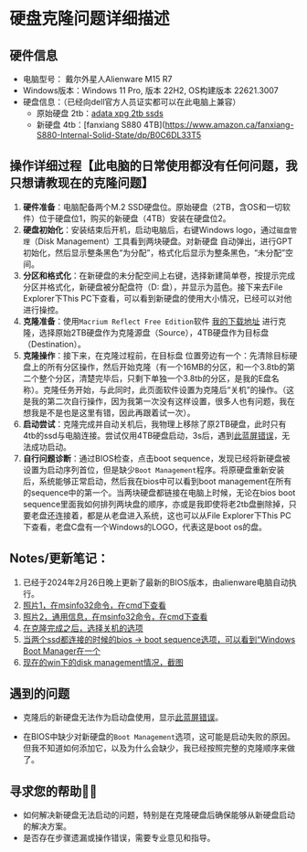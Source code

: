 # 硬盘克隆问题详细描述

## 硬件信息

- 电脑型号： 戴尔外星人Alienware M15 R7
- Windows版本：Windows 11 Pro, 版本 22H2, OS构建版本 22621.3007
- 硬盘信息：（已经向dell官方人员证实都可以在此电脑上兼容）
  - 原始硬盘 2tb：[adata xpg 2tb ssds](https://www.adata.com/us/xpg/830)
  - 新硬盘 4tb：[fanxiang S880 4TB](https://www.amazon.ca/fanxiang-S880-Internal-Solid-State/dp/B0C6DL33T5

## 操作详细过程【此电脑的日常使用都没有任何问题，我只想请教现在的克隆问题】

1. **硬件准备**：电脑配备两个M.2 SSD硬盘位。原始硬盘（2TB，含OS和一切软件）位于硬盘位1，购买的新硬盘（4TB）安装在硬盘位2。
2. **硬盘初始化**：安装结束后开机，启动电脑后，右键Windows logo，通过`磁盘管理`（Disk Management）工具看到两块硬盘。对新硬盘 自动弹出，进行GPT初始化，然后显示整条黑色“为分配”，格式化后显示为整条黑色，“未分配”空间。
3. **分区和格式化**：在新硬盘的未分配空间上右键，选择新建简单卷，按提示完成分区并格式化，新硬盘被分配盘符（D: 盘），并显示为蓝色。接下来去File Explorer下This PC下查看，可以看到新硬盘的使用大小情况，已经可以对他进行操控。
4. **克隆准备**：使用`Macrium Reflect Free Edition`软件 [我的下载地址](https://www.majorgeeks.com/files/details/macrium_reflect_free_edition.html) 进行克隆，选择原始2TB硬盘作为克隆源盘（Source），4TB硬盘作为目标盘（Destination）。
5. **克隆操作**：接下来，在克隆过程前，在目标盘 位置旁边有一个：先清除目标硬盘上的所有分区操作，然后开始克隆（有一个16MB的分区，和一个3.8tb的第二个整个分区，清楚完毕后，只剩下单独一个3.8tb的分区，是我的E盘名称）。克隆任务开始，与此同时，此页面软件设置为克隆后“关机”的操作。（这是我的第二次自行操作，因为我第一次没有这样设置，很多人也有问题，我在想我是不是也是这里有错，因此再跟着试一次）。
6. **启动尝试**：克隆完成并自动关机后，我物理上移除了原2TB硬盘，此时只有4tb的ssd与电脑连接。尝试仅用4TB硬盘启动，3s后，遇到[此蓝屏错误](blue_screen_standalone_new_ssd.jpg)，无法成功启动。
7. **自行问题诊断**：通过BIOS检查，点击boot sequence，发现已经将新硬盘被设置为启动序列首位，但是缺少`Boot Management`程序。将原硬盘重新安装后，系统能够正常启动，然后我在bios中可以看到boot management在所有的sequence中的第一个。当两块硬盘都链接在电脑上时候，无论在bios boot sequence里面我如何排列两块盘的顺序，亦或是我即使将老2tb盘删除掉，只要老盘还连接着，都是从老盘进入系统，这也可以从File Explorer下This PC下查看，老盘C盘有一个Windows的LOGO，代表这是boot os的盘。

## Notes/更新笔记：

1. 已经于2024年2月26日晚上更新了最新的BIOS版本，由alienware电脑自动执行。
2. [照片1，在msinfo32命令，在cmd下查看](msinfo32_ssd1.jpg)
3. [照片2，通用信息，在msinfo32命令，在cmd下查看](msinfo32_general.jpg)
4. [在克隆完成之后，选择关机的选项](choose_to_shut_down_after_cloned.jpg)
5. [当两个ssd都连接的时候的bios -> boot sequence选项，可以看到“Windows Boot Manager在一个](two_ssds_connected.PNG)
6. [现在的win下的disk management情况，截图](disk_management_right_now.png)

## 遇到的问题

- 克隆后的新硬盘无法作为启动盘使用，显示[此蓝屏错误](blue_screen_standalone_new_ssd.jpg)。

- 在BIOS中缺少对新硬盘的`Boot Management`选项，这可能是启动失败的原因。但我不知道如何添加它，以及为什么会缺少，我已经按照完整的克隆顺序来做了。

  

## 寻求您的帮助🙇‍🙏

- 如何解决新硬盘无法启动的问题，特别是在克隆硬盘后确保能够从新硬盘启动的解决方案。
- 是否存在步骤遗漏或操作错误，需要专业意见和指导。
